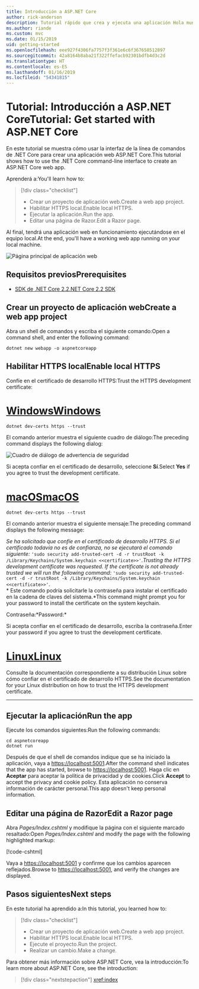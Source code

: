 ```yaml
---
title: Introducción a ASP.NET Core
author: rick-anderson
description: Tutorial rápido que crea y ejecuta una aplicación Hola mundo sencilla mediante ASP.NET Core.
ms.author: riande
ms.custom: mvc
ms.date: 01/15/2019
uid: getting-started
ms.openlocfilehash: eee927f4306fa7757f3f361e6c6f367658512897
ms.sourcegitcommit: 42a8164b8aba21f322ffefacb92301bdfb4d3c2d
ms.translationtype: HT
ms.contentlocale: es-ES
ms.lasthandoff: 01/16/2019
ms.locfileid: "54341815"
---
```

# <a name="tutorial-get-started-with-aspnet-core"></a><span data-ttu-id="95dba-103">Tutorial: Introducción a ASP.NET Core</span><span class="sxs-lookup"><span data-stu-id="95dba-103">Tutorial: Get started with ASP.NET Core</span></span>

<span data-ttu-id="95dba-104">En este tutorial se muestra cómo usar la interfaz de la línea de comandos de .NET Core para crear una aplicación web ASP.NET Core.</span><span class="sxs-lookup"><span data-stu-id="95dba-104">This tutorial shows how to use the .NET Core command-line interface to create an ASP.NET Core web app.</span></span>

<span data-ttu-id="95dba-105">Aprenderá a:</span><span class="sxs-lookup"><span data-stu-id="95dba-105">You'll learn how to:</span></span>

> [!div class="checklist"]
> * <span data-ttu-id="95dba-106">Crear un proyecto de aplicación web.</span><span class="sxs-lookup"><span data-stu-id="95dba-106">Create a web app project.</span></span>
> * <span data-ttu-id="95dba-107">Habilitar HTTPS local.</span><span class="sxs-lookup"><span data-stu-id="95dba-107">Enable local HTTPS.</span></span>
> * <span data-ttu-id="95dba-108">Ejecutar la aplicación.</span><span class="sxs-lookup"><span data-stu-id="95dba-108">Run the app.</span></span>
> * <span data-ttu-id="95dba-109">Editar una página de Razor.</span><span class="sxs-lookup"><span data-stu-id="95dba-109">Edit a Razor page.</span></span>

<span data-ttu-id="95dba-110">Al final, tendrá una aplicación web en funcionamiento ejecutándose en el equipo local.</span><span class="sxs-lookup"><span data-stu-id="95dba-110">At the end, you'll have a working web app running on your local machine.</span></span>

![Página principal de aplicación web](_static/home-page.png)

## <a name="prerequisites"></a><span data-ttu-id="95dba-112">Requisitos previos</span><span class="sxs-lookup"><span data-stu-id="95dba-112">Prerequisites</span></span>

* [<span data-ttu-id="95dba-113">SDK de .NET Core 2.2</span><span class="sxs-lookup"><span data-stu-id="95dba-113">.NET Core 2.2 SDK</span></span>](https://www.microsoft.com/net/download/all)

## <a name="create-a-web-app-project"></a><span data-ttu-id="95dba-114">Crear un proyecto de aplicación web</span><span class="sxs-lookup"><span data-stu-id="95dba-114">Create a web app project</span></span>

<span data-ttu-id="95dba-115">Abra un shell de comandos y escriba el siguiente comando:</span><span class="sxs-lookup"><span data-stu-id="95dba-115">Open a command shell, and enter the following command:</span></span>

```console
dotnet new webapp -o aspnetcoreapp
```

## <a name="enable-local-https"></a><span data-ttu-id="95dba-116">Habilitar HTTPS local</span><span class="sxs-lookup"><span data-stu-id="95dba-116">Enable local HTTPS</span></span>

<span data-ttu-id="95dba-117">Confíe en el certificado de desarrollo HTTPS:</span><span class="sxs-lookup"><span data-stu-id="95dba-117">Trust the HTTPS development certificate:</span></span>

# <a name="windowstabwindows"></a>[<span data-ttu-id="95dba-118">Windows</span><span class="sxs-lookup"><span data-stu-id="95dba-118">Windows</span></span>](#tab/windows)

```console
dotnet dev-certs https --trust
```

<span data-ttu-id="95dba-119">El comando anterior muestra el siguiente cuadro de diálogo:</span><span class="sxs-lookup"><span data-stu-id="95dba-119">The preceding command displays the following dialog:</span></span>

![Cuadro de diálogo de advertencia de seguridad](_static/cert.png)

<span data-ttu-id="95dba-121">Si acepta confiar en el certificado de desarrollo, seleccione **Sí**.</span><span class="sxs-lookup"><span data-stu-id="95dba-121">Select **Yes** if you agree to trust the development certificate.</span></span>

# <a name="macostabmacos"></a>[<span data-ttu-id="95dba-122">macOS</span><span class="sxs-lookup"><span data-stu-id="95dba-122">macOS</span></span>](#tab/macos)

```console
dotnet dev-certs https --trust
```

<span data-ttu-id="95dba-123">El comando anterior muestra el siguiente mensaje:</span><span class="sxs-lookup"><span data-stu-id="95dba-123">The preceding command displays the following message:</span></span>

<span data-ttu-id="95dba-124">*Se ha solicitado que confíe en el certificado de desarrollo HTTPS. Si el certificado todavía no es de confianza, no se ejecutará el comando siguiente:* `'sudo security add-trusted-cert -d -r trustRoot -k /Library/Keychains/System.keychain <<certificate>>'`.</span><span class="sxs-lookup"><span data-stu-id="95dba-124">*Trusting the HTTPS development certificate was requested. If the certificate is not already trusted we will run the following command:* `'sudo security add-trusted-cert -d -r trustRoot -k /Library/Keychains/System.keychain <<certificate>>'`.</span></span>  
<span data-ttu-id="95dba-125">\* Este comando podría solicitarle la contraseña para instalar el certificado en la cadena de claves del sistema.</span><span class="sxs-lookup"><span data-stu-id="95dba-125">\*This command might prompt you for your password to install the certificate on the system keychain.</span></span>

<span data-ttu-id="95dba-126">Contraseña:\*</span><span class="sxs-lookup"><span data-stu-id="95dba-126">Password:\*</span></span>

<span data-ttu-id="95dba-127">Si acepta confiar en el certificado de desarrollo, escriba la contraseña.</span><span class="sxs-lookup"><span data-stu-id="95dba-127">Enter your password if you agree to trust the development certificate.</span></span>

# <a name="linuxtablinux"></a>[<span data-ttu-id="95dba-128">Linux</span><span class="sxs-lookup"><span data-stu-id="95dba-128">Linux</span></span>](#tab/linux)

<span data-ttu-id="95dba-129">Consulte la documentación correspondiente a su distribución Linux sobre cómo confiar en el certificado de desarrollo HTTPS.</span><span class="sxs-lookup"><span data-stu-id="95dba-129">See the documentation for your Linux distribution on how to trust the HTTPS development certificate.</span></span>

---

## <a name="run-the-app"></a><span data-ttu-id="95dba-130">Ejecutar la aplicación</span><span class="sxs-lookup"><span data-stu-id="95dba-130">Run the app</span></span>

<span data-ttu-id="95dba-131">Ejecute los comandos siguientes:</span><span class="sxs-lookup"><span data-stu-id="95dba-131">Run the following commands:</span></span>

```console
cd aspnetcoreapp
dotnet run
```

<span data-ttu-id="95dba-132">Después de que el shell de comandos indique que se ha iniciado la aplicación, vaya a [https://localhost:5001](https://localhost:5001).</span><span class="sxs-lookup"><span data-stu-id="95dba-132">After the command shell indicates that the app has started, browse to [https://localhost:5001](https://localhost:5001).</span></span> <span data-ttu-id="95dba-133">Haga clic en **Aceptar** para aceptar la política de privacidad y de cookies.</span><span class="sxs-lookup"><span data-stu-id="95dba-133">Click **Accept** to accept the privacy and cookie policy.</span></span> <span data-ttu-id="95dba-134">Esta aplicación no conserva información de carácter personal.</span><span class="sxs-lookup"><span data-stu-id="95dba-134">This app doesn't keep personal information.</span></span>

## <a name="edit-a-razor-page"></a><span data-ttu-id="95dba-135">Editar una página de Razor</span><span class="sxs-lookup"><span data-stu-id="95dba-135">Edit a Razor page</span></span>

<span data-ttu-id="95dba-136">Abra *Pages/Index.cshtml* y modifique la página con el siguiente marcado resaltado:</span><span class="sxs-lookup"><span data-stu-id="95dba-136">Open *Pages/Index.cshtml* and modify the page with the following highlighted markup:</span></span>

[!code-cshtml[](sample/index.cshtml?highlight=9)]

<span data-ttu-id="95dba-137">Vaya a [https://localhost:5001](https://localhost:5001) y confirme que los cambios aparecen reflejados.</span><span class="sxs-lookup"><span data-stu-id="95dba-137">Browse to [https://localhost:5001](https://localhost:5001), and verify the changes are displayed.</span></span>

## <a name="next-steps"></a><span data-ttu-id="95dba-138">Pasos siguientes</span><span class="sxs-lookup"><span data-stu-id="95dba-138">Next steps</span></span>

<span data-ttu-id="95dba-139">En este tutorial ha aprendido a:</span><span class="sxs-lookup"><span data-stu-id="95dba-139">In this tutorial, you learned how to:</span></span>

> [!div class="checklist"]
> * <span data-ttu-id="95dba-140">Crear un proyecto de aplicación web.</span><span class="sxs-lookup"><span data-stu-id="95dba-140">Create a web app project.</span></span>
> * <span data-ttu-id="95dba-141">Habilitar HTTPS local.</span><span class="sxs-lookup"><span data-stu-id="95dba-141">Enable local HTTPS.</span></span>
> * <span data-ttu-id="95dba-142">Ejecute el proyecto.</span><span class="sxs-lookup"><span data-stu-id="95dba-142">Run the project.</span></span>
> * <span data-ttu-id="95dba-143">Realizar un cambio.</span><span class="sxs-lookup"><span data-stu-id="95dba-143">Make a change.</span></span>

<span data-ttu-id="95dba-144">Para obtener más información sobre ASP.NET Core, vea la introducción:</span><span class="sxs-lookup"><span data-stu-id="95dba-144">To learn more about ASP.NET Core, see the introduction:</span></span>

> [!div class="nextstepaction"]
> <xref:index>
